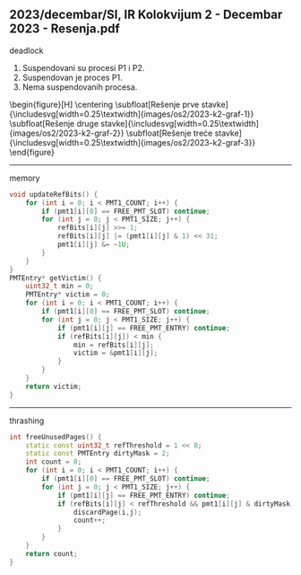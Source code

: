 2023/decembar/SI, IR Kolokvijum 2 - Decembar 2023 - Resenja.pdf
--------------------------------------------------------------------------------
deadlock

1. Suspendovani su procesi P1 i P2.
2. Suspendovan je proces P1.
3. Nema suspendovanih procesa.

\begin{figure}[H]
    \centering
    \subfloat[Rešenje prve stavke]{\includesvg[width=0.25\textwidth]{images/os2/2023-k2-graf-1}}
    \subfloat[Rešenje druge stavke]{\includesvg[width=0.25\textwidth]{images/os2/2023-k2-graf-2}}
    \subfloat[Rešenje treće stavke]{\includesvg[width=0.25\textwidth]{images/os2/2023-k2-graf-3}}
\end{figure}


--------------------------------------------------------------------------------
memory

```cpp
void updateRefBits() {
    for (int i = 0; i < PMT1_COUNT; i++) {
        if (pmt1[i][0] == FREE_PMT_SLOT) continue;
        for (int j = 0; j < PMT1_SIZE; j++) {
            refBits[i][j] >>= 1;
            refBits[i][j] |= (pmt1[i][j] & 1) << 31;
            pmt1[i][j] &= ~1U;
        }
    }
}
PMTEntry* getVictim() {
    uint32_t min = 0;
    PMTEntry* victim = 0;
    for (int i = 0; i < PMT1_COUNT; i++) {
        if (pmt1[i][0] == FREE_PMT_SLOT) continue;
        for (int j = 0; j < PMT1_SIZE; j++) {
            if (pmt1[i][j] == FREE_PMT_ENTRY) continue;
            if (refBits[i][j]) < min {
                min = refBits[i][j];
                victim = &pmt1[i][j];
            }
        }
    }
    return victim;
}
```

--------------------------------------------------------------------------------
thrashing

```cpp
int freeUnusedPages() {
    static const uint32_t refThreshold = 1 << 8;
    static const PMTEntry dirtyMask = 2;
    int count = 0;
    for (int i = 0; i < PMT1_COUNT; i++) {
        if (pmt1[i][0] == FREE_PMT_SLOT) continue;
        for (int j = 0; j < PMT1_SIZE; j++) {
            if (pmt1[i][j] == FREE_PMT_ENTRY) continue;
            if (refBits[i][j] < refThreshold && pmt1[i][j] & dirtyMask) {
                discardPage(i,j);
                count++;
            }
        }
    }
    return count;
}
```
